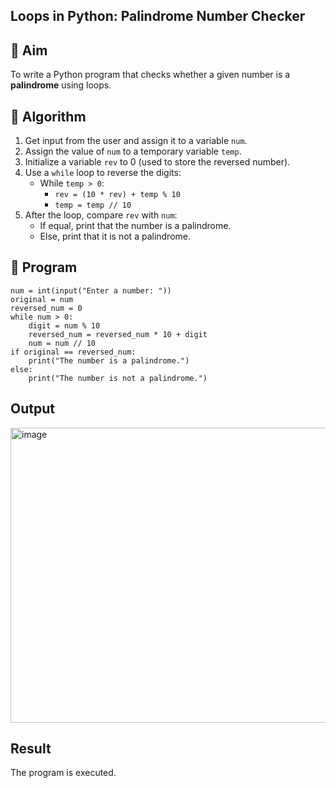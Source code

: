 ## Loops in Python: Palindrome Number Checker

## 🎯 Aim
To write a Python program that checks whether a given number is a **palindrome** using loops.

## 🧠 Algorithm
1. Get input from the user and assign it to a variable `num`.
2. Assign the value of `num` to a temporary variable `temp`.
3. Initialize a variable `rev` to 0 (used to store the reversed number).
4. Use a `while` loop to reverse the digits:
   - While `temp > 0`:
     - `rev = (10 * rev) + temp % 10`
     - `temp = temp // 10`
5. After the loop, compare `rev` with `num`:
   - If equal, print that the number is a palindrome.
   - Else, print that it is not a palindrome.

## 🧾 Program
```
num = int(input("Enter a number: "))
original = num
reversed_num = 0
while num > 0:
    digit = num % 10
    reversed_num = reversed_num * 10 + digit
    num = num // 10
if original == reversed_num:
    print("The number is a palindrome.")
else:
    print("The number is not a palindrome.")
```
## Output
<img width="1252" height="472" alt="image" src="https://github.com/user-attachments/assets/4688f36a-7556-4ea1-8981-1bf069d25b83" />


## Result
The program is executed.
